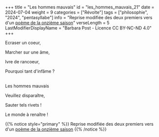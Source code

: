 +++
title = "Les hommes mauvais"
id = "les_hommes_mauvais_21"
date = 2024-07-04
weight = 9
categories = ["Révolte"]
tags = ["philosophie", "2024", "pentasyllabe"]
info = "Reprise modifiée des deux premiers vers d'un [poème de la onzième saison](../11_onzieme_saison/guerre)"
verseLength = 5
LastModifierDisplayName = "Barbara Post - Licence CC BY-NC-ND 4.0"
+++

Ecraser un coeur,

Marcher sur une âme,

Ivre de rancoeur,

Pourquoi tant d'infâme ?

 \
Les hommes mauvais

Veuillez disparaître,

Sauter tels rivets !

Le monde à renaître !

{{% notice style="primary" %}}
Reprise modifiée des deux premiers vers d'un [poème de la onzième saison](../11_onzieme_saison/guerre)
{{% /notice %}}
